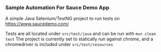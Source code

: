 ### Sample Automation For Sauce Demo App
A simple Java Selenium/TestNG project to run tests on https://www.saucedemo.com/

Tests are all located under `src/test/java` and can be run with `mvn clean test`
The project is currently set to statically run against chrome, and a chromedriver is included under `src/test/resources`